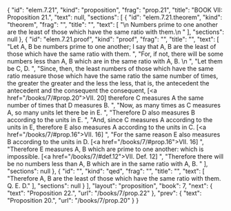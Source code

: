{
  "id": "elem.7.21",
  "kind": "proposition",
  "frag": "prop.21",
  "title": "BOOK VII: Proposition 21.",
  "text": null,
  "sections": [
    {
      "id": "elem.7.21.theorem",
      "kind": "theorem",
      "frag": "",
      "title": "",
      "text": [
        "\n       Numbers prime to one another are the least of those which have the same ratio with them.\n      "
      ],
      "sections": null
    },
    {
      "id": "elem.7.21.proof",
      "kind": "proof",
      "frag": "",
      "title": "",
      "text": [
        "Let A, B be numbers prime to one another; I say that A, B are the least of those which have the same ratio with them. ",
        "For, if not, there will be some numbers less than A, B which are in the same ratio with A, B. \n      ",
        "Let them be C, D. ",
        "Since, then, the least numbers of those which have the same ratio measure those which have the same ratio the same number of times, the greater the greater and the less the less, that is, the antecedent the antecedent and the consequent the consequent, [<a href=\"/books/7/#prop.20\">VII. 20</a>] therefore C measures A the same number of times that D measures B. ",
        "Now, as many times as C measures A, so many units let there be in E. ",
        "Therefore D also measures B according to the units in E. ",
        "And, since C measures A according to the units in E, therefore E also measures A according to the units in C. [<a href=\"/books/7/#prop.16\">VII. 16</a>] ",
        "For the same reason E also measures B according to the units in D. [<a href=\"/books/7/#prop.16\">VII. 16</a>] ",
        "Therefore E measures A, B which are prime to one another: which is impossible. [<a href=\"/books/7/#def.12\">VII. Def. 12</a>] ",
        "Therefore there will be no numbers less than A, B which are in the same ratio with A, B. "
      ],
      "sections": null
    },
    {
      "id": "",
      "kind": "qed",
      "frag": "",
      "title": "",
      "text": [
        "Therefore A, B are the least of those which have the same ratio with them. Q. E. D."
      ],
      "sections": null
    }
  ],
  "layout": "proposition",
  "book": 7,
  "next": {
    "text": "Proposition 22.",
    "url": "/books/7/prop.22"
  },
  "prev": {
    "text": "Proposition 20.",
    "url": "/books/7/prop.20"
  }
}
